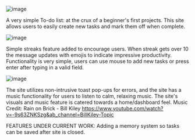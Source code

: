 ![image](https://github.com/user-attachments/assets/dfb9ced7-bc35-4578-9f6a-2f73b8da4b1c)

A very simple To-do list: at the crux of a beginner's first projects. 
This site allows users to easily create new tasks and mark them off when complete. 

![image](https://github.com/user-attachments/assets/81346787-066d-4905-a227-2a84ff14737b)

Simple streaks feature added to encourage users. When streak gets over 10 the message updates with emojis to indicate impressive productivity. 
Functionality is very simple, users can use mouse to add new tasks or press enter after typing in a valid field. 

![image](https://github.com/user-attachments/assets/e7abb5f8-225b-4ea9-91ac-441c908a8cb3)

The site utilizes non-intrusive toast pop-ups for errors, and the site has a music functionality for users to listen to calm, relaxing music. 
The site's visuals and music feature is catered towards a home/dashboard feel. 
Music Credit: Rain on Brick - Bill Kiley https://www.youtube.com/watch?v=-9s63ZNKSzg&ab_channel=BillKiley-Topic

FEATURES UNDER CURRENT WORK: Adding a memory system so tasks can be saved after site is closed. 

